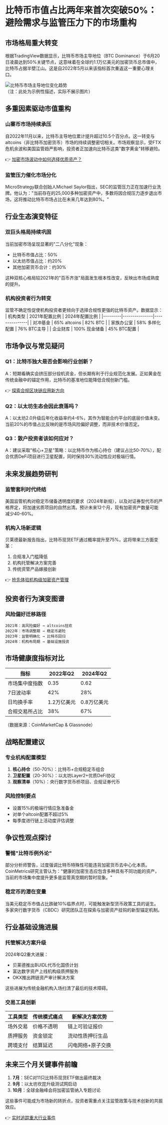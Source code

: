 # 比特币市值占比两年来首次突破50%：避险需求与监管压力下的市场重构

## 市场格局重大转变
根据TradingView数据显示，比特币市场主导地位（BTC Dominance）于6月20日凌晨达到50%关键节点，这意味着在全球约1.1万亿美元的加密货币总市值中，比特币占据半壁江山。这是自2022年5月以来该指标首次重返这一重要心理关口。

![比特币市场主导地位变化趋势](https://example.com/btc-dominance-chart)  
（注：此处为示例性描述，实际不展示图片）

## 多重因素驱动市值重构
### 山寨币市场持续承压
自2022年11月以来，比特币主导地位累计提升超过10.5个百分点。这一转变与altcoins（非比特币加密货币）市场的持续调整密切相关。市场观察显示，受FTX危机余波和美国监管趋严影响，投资者正加速向比特币这类"数字黄金"转移避险。

👉 [加密市场波动中如何选择优质资产？](https://bit.ly/okx_welcome)

### 监管压力催化市场分化
MicroStrategy联合创始人Michael Saylor指出，SEC的监管压力正在加速行业洗牌。他认为："当前存在的25,000多种加密资产中，多数将因合规压力逐步退出市场，这将推动比特币市场占比在未来几年达到80%。"

## 行业生态演变特征
### 双巨头格局持续巩固
当前加密市场呈现显著的"二八分化"现象：
- 比特币市值占比：50%
- 以太坊市值占比：约20%
- 其他加密货币合计：约30%

这种双核心格局较2021年的"百币齐涨"局面发生根本性改变，反映出市场成熟度的提升。

### 机构投资者行为转变
监管不确定性促使机构投资者更倾向于选择合规性更强的比特币资产。数据显示：
| 机构类型 | 2021年配置比例 | 2024年配置比例 |
|---------|---------------|---------------|
| 对冲基金 | 65% altcoins | 82% BTC       |
| 家族办公室 | 58% 多样化配置 | 76% BTC主导  |
| 企业财库 | 100% 现金储备 | 45% BTC配置   |

## 市场争议与常见疑问
### Q1：比特币独大是否会影响行业创新？
A：短期看确实会挤压部分投机资金，但长期有利于行业规范化发展。正如黄金在传统金融中的锚定作用，比特币的基准地位能降低合规创新门槛。

👉 [探索合规区块链应用新方向](https://bit.ly/okx_welcome)

### Q2：以太坊生态会因此衰落吗？
A：以太坊2.0升级后年化收益率约4-6%，其作为智能合约平台的底层价值未变。当前20%的市值占比反映的是市场风险偏好调整，而非技术价值否定。

### Q3：散户投资者该如何应对？
A：建议采取"核心+卫星"策略：以比特币作为核心持仓（建议占比50-70%），配合优质DeFi项目进行卫星配置，同时保持30%流动性应对极端行情。

## 未来发展趋势研判
### 监管套利时代终结
美国监管机构对稳定币储备透明度的要求（2024年新规），以及对证券型代币的严格界定，将加速劣质项目的自然出清。预计未来12个月，现有加密资产数量可能减少40-60%。

### 机构入场新逻辑
贝莱德最新报告指出，比特币现货ETF通过概率提升至75%，这将带来三方面变革：
1. 合规准入门槛降低
2. 机构托管解决方案完善
3. 传统资管产品嫁接创新

👉 [抢先体验机构级加密资产管理](https://bit.ly/okx_welcome)

## 投资者行为演变图谱
### 风险偏好迁移路径
```
2021年：高风险偏好 → altcoins狂欢
2022年：市场调整期 → 稳定币避险
2023年：监管明确化 → 比特币回归
2024年：机构布局期 → 基础设施投资
```

## 市场健康度指标对比
| 指标         | 2022年Q2 | 2024年Q2 |
|--------------|---------|---------|
| 市场集中度指数 | 0.35    | 0.62    |
| 7日波动率     | 42%     | 28%     |
| 日均换手率    | 1.2万亿美元 | 0.8万亿美元 |
| 合规交易所占比 | 38%     | 67%     |

（数据来源：CoinMarketCap & Glassnode）

## 战略配置建议
### 专业机构配置模型
1. **核心持仓**（50-70%）：比特币+合规稳定币组合
2. **卫星配置**（20-30%）：以太坊Layer2+优质DeFi协议
3. **观察清单**（10%）：央行数字货币桥项目、合规证券代币

### 风险控制要点
- 设置15%的极端行情应急准备金
- 对单个altcoin配置不超过5%
- 每季度进行链上活动度评估调整

## 争议性观点探讨
### 警惕"比特币例外论"
部分分析师警告，过度强调比特币特殊性可能违背加密货币去中心化本质。CoinMetrics研究主管认为："健康的加密生态应包含多种具有不同功能的资产，当前的市场集中度提升更多是监管真空期的暂时现象。"

### 稳定币的潜在变量
当美元稳定币市值占比跌破10%临界点时，可能触发新型货币政策工具的诞生。多家央行数字货币（CBDC）研究团队正在探索与加密资产挂钩的新型锚定机制。

## 行业基础设施进展
### 托管解决方案升级
2024年Q2重大进展：
- 贝莱德推出BUIDL代币化国债计划
- 富达数字资产上线机构级质押服务
- OKX推出跨链资产审计解决方案

这些进展为传统金融机构入场扫清了最后的技术障碍。

### 交易工具创新
| 工具类型 | 传统模式痛点 | 新解决方案优势 |
|---------|-------------|--------------|
| 场外交易 | 价格不透明 | 链上可验证报价 |
| 质押服务 | 资金锁定 | 流动性质押衍生品 |
| 跨境支付 | 结算延迟 | 闪电网络+原子交换 |

## 未来三个月关键事件前瞻
1. **7月**：SEC对11只比特币现货ETF做出最终裁决
2. **9月**：以太坊坎昆升级测试网启动
3. **10月**：全球金融峰会将加密监管纳入专题讨论

这些事件可能成为市场新的转折点，投资者需重点关注监管政策与技术创新的共振效应。

👉 [实时追踪重大行业事件](https://bit.ly/okx_welcome)